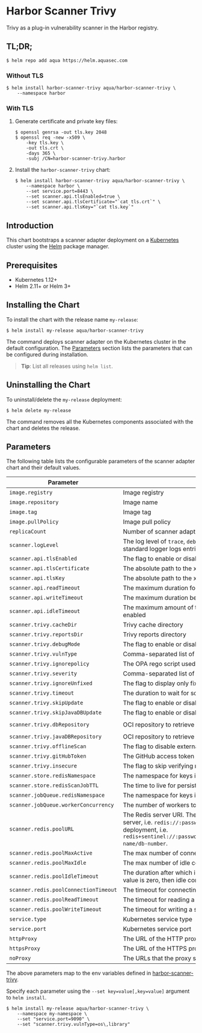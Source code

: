 # Harbor Scanner Trivy

Trivy as a plug-in vulnerability scanner in the Harbor registry.

## TL;DR;

```
$ helm repo add aqua https://helm.aquasec.com
```

### Without TLS

```
$ helm install harbor-scanner-trivy aqua/harbor-scanner-trivy \
    --namespace harbor
```

### With TLS

1. Generate certificate and private key files:
   ```
   $ openssl genrsa -out tls.key 2048
   $ openssl req -new -x509 \
       -key tls.key \
       -out tls.crt \
       -days 365 \
       -subj /CN=harbor-scanner-trivy.harbor
   ```
2. Install the `harbor-scanner-trivy` chart:
   ```
   $ helm install harbor-scanner-trivy aqua/harbor-scanner-trivy \
       --namespace harbor \
       --set service.port=8443 \
       --set scanner.api.tlsEnabled=true \
       --set scanner.api.tlsCertificate="`cat tls.crt`" \
       --set scanner.api.tlsKey="`cat tls.key`"
   ```

## Introduction

This chart bootstraps a scanner adapter deployment on a [Kubernetes](http://kubernetes.io) cluster using the
[Helm](https://helm.sh) package manager.

## Prerequisites

- Kubernetes 1.12+
- Helm 2.11+ or Helm 3+

## Installing the Chart

To install the chart with the release name `my-release`:

```
$ helm install my-release aqua/harbor-scanner-trivy
```

The command deploys scanner adapter on the Kubernetes cluster in the default configuration. The [Parameters](#parameters)
section lists the parameters that can be configured during installation.

> **Tip**: List all releases using `helm list`.

## Uninstalling the Chart

To uninstall/delete the `my-release` deployment:

```
$ helm delete my-release
```

The command removes all the Kubernetes components associated with the chart and deletes the release.

## Parameters

The following table lists the configurable parameters of the scanner adapter chart and their default values.

| Parameter                             | Description                                                                                                                                                                                                                                                                        | Default                              |
|---------------------------------------|------------------------------------------------------------------------------------------------------------------------------------------------------------------------------------------------------------------------------------------------------------------------------------|--------------------------------------|
| `image.registry`                      | Image registry                                                                                                                                                                                                                                                                     | `docker.io`                          |
| `image.repository`                    | Image name                                                                                                                                                                                                                                                                         | `aquasec/harbor-scanner-trivy`       |
| `image.tag`                           | Image tag                                                                                                                                                                                                                                                                          | `{TAG_NAME}`                         |
| `image.pullPolicy`                    | Image pull policy                                                                                                                                                                                                                                                                  | `IfNotPresent`                       |
| `replicaCount`                        | Number of scanner adapter Pods to run                                                                                                                                                                                                                                              | `1`                                  |
| `scanner.logLevel`                    | The log level of `trace`, `debug`, `info`, `warn`, `warning`, `error`, `fatal` or `panic`. The standard logger logs entries with that level or anything above it                                                                                                                   | `info`                               |
| `scanner.api.tlsEnabled`              | The flag to enable or disable TLS for HTTP                                                                                                                                                                                                                                         | `true`                               |
| `scanner.api.tlsCertificate`          | The absolute path to the x509 certificate file                                                                                                                                                                                                                                     |                                      |
| `scanner.api.tlsKey`                  | The absolute path to the x509 private key file                                                                                                                                                                                                                                     |                                      |
| `scanner.api.readTimeout`             | The maximum duration for reading the entire request, including the body                                                                                                                                                                                                            | `15s`                                |
| `scanner.api.writeTimeout`            | The maximum duration before timing out writes of the response                                                                                                                                                                                                                      | `15s`                                |
| `scanner.api.idleTimeout`             | The maximum amount of time to wait for the next request when keep-alives are enabled                                                                                                                                                                                               | `60s`                                |
| `scanner.trivy.cacheDir`              | Trivy cache directory                                                                                                                                                                                                                                                              | `/home/scanner/.cache/trivy`         |
| `scanner.trivy.reportsDir`            | Trivy reports directory                                                                                                                                                                                                                                                            | `/home/scanner/.cache/reports`       |
| `scanner.trivy.debugMode`             | The flag to enable or disable Trivy debug mode                                                                                                                                                                                                                                     | `false`                              |
| `scanner.trivy.vulnType`              | Comma-separated list of vulnerability types. Possible values are `os` and `library`.                                                                                                                                                                                               | `os,library`                         |
| `scanner.trivy.ignorepolicy`          | The OPA rego script used by Trivy to evaluate each vulnerability                                                                                                                                                                                                                   | `     `                              |
| `scanner.trivy.severity`              | Comma-separated list of vulnerabilities severities to be displayed                                                                                                                                                                                                                 | `UNKNOWN,LOW,MEDIUM,HIGH,CRITICAL`   |
| `scanner.trivy.ignoreUnfixed`         | The flag to display only fixed vulnerabilities                                                                                                                                                                                                                                     | `false`                              |
| `scanner.trivy.timeout`               | The duration to wait for scan completion                                                                                                                                                                                                                                           | `5m0s`                               |
| `scanner.trivy.skipUpdate`            | The flag to enable or disable Trivy DB downloads from GitHub                                                                                                                                                                                                                       | `false`                              |
| `scanner.trivy.skipJavaDBUpdate`      | The flag to enable or disable Trivy Java DB downloads from GitHub                                                                                                                                                                                                                  | `ghcr.io/aquasecurity/trivy-db`      |
| `scanner.trivy.dbRepository`          | OCI repository to retrieve the trivy vulnerability database from                                                                                                                                                                                                                   | `ghcr.io/aquasecurity/trivy-java-db` |
| `scanner.trivy.javaDBRepository`      | OCI repository to retrieve the Java trivy vulnerability database from                                                                                                                                                                                                              | `false`                              |
| `scanner.trivy.offlineScan`           | The flag to disable external API requests to identify dependencies                                                                                                                                                                                                                 | `false`                              |
| `scanner.trivy.gitHubToken`           | The GitHub access token to download Trivy DB                                                                                                                                                                                                                                       |                                      |
| `scanner.trivy.insecure`              | The flag to skip verifying registry certificate                                                                                                                                                                                                                                    | `false`                              |
| `scanner.store.redisNamespace`        | The namespace for keys in the Redis store                                                                                                                                                                                                                                          | `harbor.scanner.trivy:store`         |
| `scanner.store.redisScanJobTTL`       | The time to live for persisting scan jobs and associated scan reports                                                                                                                                                                                                              | `1h`                                 |
| `scanner.jobQueue.redisNamespace`     | The namespace for keys in the scan jobs queue backed by Redis                                                                                                                                                                                                                      | `harbor.scanner.trivy:job-queue`     |
| `scanner.jobQueue.workerConcurrency`  | The number of workers to spin-up for a jobs queue                                                                                                                                                                                                                                  | `1`                                  |
| `scanner.redis.poolURL`               | The Redis server URI. The URI supports schemas to connect to a standalone Redis server, i.e. `redis://:password@standalone_host:port/db-number` and Redis Sentinel deployment, i.e. `redis+sentinel://:password@sentinel_host1:port1,sentinel_host2:port2/monitor-name/db-number`. |
| `scanner.redis.poolMaxActive`         | The max number of connections allocated by the Redis connection pool                                                                                                                                                                                                               | `5`                                  |
| `scanner.redis.poolMaxIdle`           | The max number of idle connections in the Redis connection pool                                                                                                                                                                                                                    | `5`                                  |
| `scanner.redis.poolIdleTimeout`       | The duration after which idle connections to the Redis server are closed. If the value is zero, then idle connections are not closed.                                                                                                                                              | `5m`                                 |
| `scanner.redis.poolConnectionTimeout` | The timeout for connecting to the Redis server                                                                                                                                                                                                                                     | `1s`                                 |
| `scanner.redis.poolReadTimeout`       | The timeout for reading a single Redis command reply                                                                                                                                                                                                                               | `1s`                                 |
| `scanner.redis.poolWriteTimeout`      | The timeout for writing a single Redis command                                                                                                                                                                                                                                     | `1s`                                 |
| `service.type`                        | Kubernetes service type                                                                                                                                                                                                                                                            | `ClusterIP`                          |
| `service.port`                        | Kubernetes service port                                                                                                                                                                                                                                                            | `8080`                               |
| `httpProxy`                           | The URL of the HTTP proxy server                                                                                                                                                                                                                                                   |                                      |
| `httpsProxy`                          | The URL of the HTTPS proxy server                                                                                                                                                                                                                                                  |                                      |
| `noProxy`                             | The URLs that the proxy settings do not apply to                                                                                                                                                                                                                                   |                                      |

The above parameters map to the env variables defined in [harbor-scanner-trivy](https://github.com/aquasecurity/harbor-scanner-trivy#configuration).

Specify each parameter using the `--set key=value[,key=value]` argument to `helm install`.

```
$ helm install my-release aqua/harbor-scanner-trivy \
    --namespace my-namespace \
    --set "service.port=9090" \
    --set "scanner.trivy.vulnType=os\,library"
```
